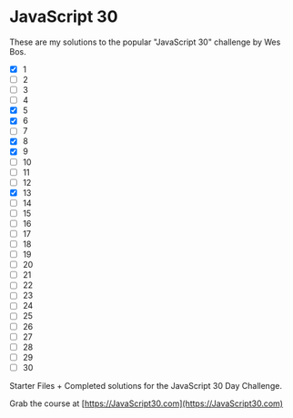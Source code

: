 # JavaScript 30

These are my solutions to the popular "JavaScript 30" challenge by Wes Bos.

- [x] 1
- [ ] 2
- [ ] 3
- [ ] 4
- [x] 5
- [x] 6
- [ ] 7
- [x] 8
- [x] 9
- [ ] 10
- [ ] 11
- [ ] 12
- [x] 13
- [ ] 14
- [ ] 15
- [ ] 16
- [ ] 17
- [ ] 18
- [ ] 19
- [ ] 20
- [ ] 21
- [ ] 22
- [ ] 23
- [ ] 24
- [ ] 25
- [ ] 26
- [ ] 27
- [ ] 28
- [ ] 29
- [ ] 30

Starter Files + Completed solutions for the JavaScript 30 Day Challenge.

Grab the course at [https://JavaScript30.com](https://JavaScript30.com)

